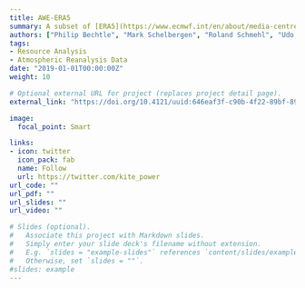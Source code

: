```yaml
---
title: AWE-ERA5
summary: A subset of [ERA5](https://www.ecmwf.int/en/about/media-centre/news/2019/new-era5-dataset-provides-weather-and-climate-details-back-1979) reanalysis data for Europe for computing the resource potential of airborne wind energy.
authors: ["Philip Bechtle", "Mark Schelbergen", "Roland Schmehl", "Udo Zillmann", "Simon Watson"]
tags:
- Resource Analysis
- Atmospheric Reanalysis Data
date: "2019-01-01T00:00:00Z"
weight: 10

# Optional external URL for project (replaces project detail page).
external_link: "https://doi.org/10.4121/uuid:646eaf3f-c90b-4f22-89bf-8986804def3c"

image:
  focal_point: Smart

links:
- icon: twitter
  icon_pack: fab
  name: Follow
  url: https://twitter.com/kite_power
url_code: ""
url_pdf: ""
url_slides: ""
url_video: ""

# Slides (optional).
#   Associate this project with Markdown slides.
#   Simply enter your slide deck's filename without extension.
#   E.g. `slides = "example-slides"` references `content/slides/example-slides.md`.
#   Otherwise, set `slides = ""`.
#slides: example
---
```

